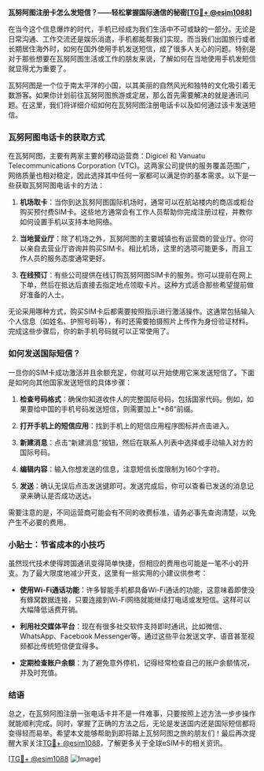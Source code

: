 **瓦努阿图注册卡怎么发短信？——轻松掌握国际通信的秘密[[TG💪+ @esim1088](https://t.me/s/esim1088)]**

在当今这个信息爆炸的时代，手机已经成为我们生活中不可或缺的一部分。无论是日常沟通、工作交流还是娱乐消遣，手机都能帮我们实现。而当我们出国旅行或者长期居住海外时，如何在国外使用手机发送短信，成了很多人关心的问题。特别是对于那些想要在瓦努阿图生活或工作的朋友来说，了解如何在当地使用手机发短信就显得尤为重要了。

瓦努阿图是一个位于南太平洋的小国，以其美丽的自然风光和独特的文化吸引着无数游客。如果你计划前往瓦努阿图旅游或定居，那么首先需要解决的就是通讯问题。在这里，我们将详细介绍如何在瓦努阿图注册电话卡以及如何通过该卡发送短信。

### 瓦努阿图电话卡的获取方式

在瓦努阿图，主要有两家主要的移动运营商：Digicel 和 Vanuatu Telecommunications Corporation (VTC)。这两家公司提供的服务覆盖范围广，网络质量也相对稳定，因此选择其中任何一家都可以满足你的基本需求。以下是一些获取瓦努阿图电话卡的方法：

1. **机场取卡**：当你到达瓦努阿图国际机场时，通常可以在航站楼内的商店或柜台购买预付费SIM卡。这些地方通常会有工作人员帮助你完成注册过程，并教你如何设置手机以支持本地网络。

2. **当地营业厅**：除了机场之外，瓦努阿图的主要城镇也有运营商的营业厅。你可以亲自去营业厅咨询并购买SIM卡。相比机场，这里的选项可能更多，而且工作人员的服务态度通常更好。

3. **在线预订**：有些公司提供在线订购瓦努阿图SIM卡的服务。你可以提前在网上下单，然后在抵达后直接去指定地点领取卡片。这种方式适合那些希望提前做好准备的人士。

无论采用哪种方式，购买SIM卡后都需要按照指示进行激活操作。这通常包括输入个人信息（如姓名、护照号码等），有时还需要拍摄照片上传作为身份验证材料。完成这些步骤后，你的新手机号码就可以正常使用了。

### 如何发送国际短信？

一旦你的SIM卡成功激活并且余额充足，你就可以开始使用它来发送短信了。下面是如何向其他国家发送短信的具体步骤：

1. **检查号码格式**：确保你知道收件人的完整国际号码，包括国家代码。例如，如果要给中国的手机号码发送短信，则需要加上“+86”前缀。

2. **打开手机上的短信应用**：找到手机上的短信应用程序图标并点击进入。

3. **新建消息**：点击“新建消息”按钮，然后在联系人列表中选择或手动输入对方的国际号码。

4. **编辑内容**：输入你想发送的信息，注意短信长度限制为160个字符。

5. **发送**：确认无误后点击发送键即可。发送完成后，你可以查看已发送的消息记录来确认是否成功送达。

需要注意的是，不同运营商可能会有不同的收费标准，请务必事先查询清楚，以免产生不必要的费用。

### 小贴士：节省成本的小技巧

虽然现代技术使得跨国通讯变得简单快捷，但相应的费用也可能是一笔不小的开支。为了最大限度地减少开支，这里有一些实用的小建议供参考：

- **使用Wi-Fi通话功能**：许多智能手机都具备Wi-Fi通话的功能，这意味着即使没有蜂窝数据连接，只要连接到Wi-Fi网络就能继续打电话或发短信。这样可以大幅降低话费开销。
  
- **利用社交媒体平台**：现在有很多社交软件支持即时通讯，比如微信、WhatsApp、Facebook Messenger等。通过这些平台发送文字、语音甚至视频都比传统短信便宜得多。

- **定期检查账户余额**：为了避免意外停机，记得经常检查自己的账户余额情况，并及时充值。

### 结语

总之，在瓦努阿图注册一张电话卡并不是一件难事，只要按照上述方法一步步操作就能顺利完成。同时，掌握了正确的方法之后，无论是发送国内还是国际短信都将变得轻而易举。希望本文能够帮助到即将踏上瓦努阿图之旅的朋友们！最后再次提醒大家关注[TG💪+ @esim1088](https://t.me/s/esim1088)，了解更多关于全球eSIM卡的相关资讯。

[[TG💪+ @esim1088](https://t.me/s/esim1088) ![Image](https://i.postimg.cc/4NQfJmqS/Snipaste-2025-05-13-00-14-12.png)]
